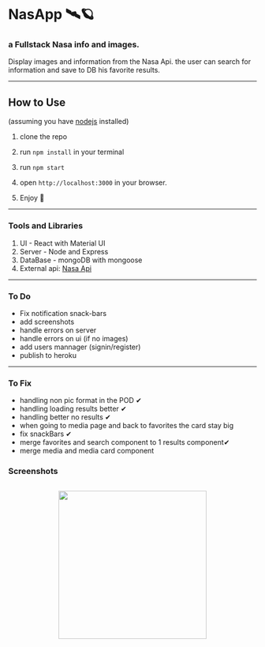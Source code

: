 # NasApp 🛰🪐

### a Fullstack Nasa info and images.

Display images and information from the Nasa Api. the user can search for information and save to DB his favorite results.

---

## How to Use

(assuming you have [nodejs](https://nodejs.org/en/) installed)

1. clone the repo

2. run `npm install` in your terminal

3. run `npm start`

4. open `http://localhost:3000` in your browser.
5. Enjoy 🚀

---

### Tools and Libraries

1. UI - React with Material UI
2. Server - Node and Express
3. DataBase - mongoDB with mongoose
4. External api: [Nasa Api](https://api.nasa.gov/)

---

### To Do

- Fix notification snack-bars
- add screenshots
- handle errors on server
- handle errors on ui (if no images)
- add users mannager (signin/register)
- publish to heroku

---

### To Fix

- handling non pic format in the POD ✔
- handling loading results better ✔
- handling better no results ✔
- when going to media page and back to favorites the card stay big
- fix snackBars ✔
- merge favorites and search component to 1 results component✔
- merge media and media card component

### Screenshots

## <p align="center"><img src="" width="300"> </p>
